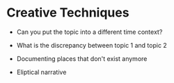 

# Creative Techniques

- Can you put the topic into a different time context?

- What is the discrepancy between topic 1 and topic 2

- Documenting places that don't exist anymore

- Eliptical narrative

